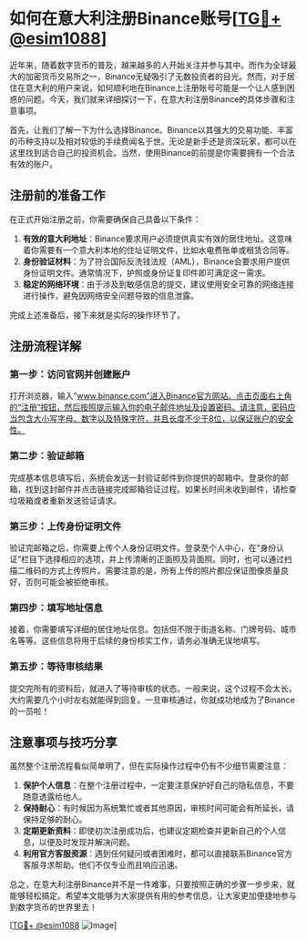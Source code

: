 # 如何在意大利注册Binance账号[[TG💪+ @esim1088](https://t.me/s/esim1088)]

近年来，随着数字货币的普及，越来越多的人开始关注并参与其中。而作为全球最大的加密货币交易所之一，Binance无疑吸引了无数投资者的目光。然而，对于居住在意大利的用户来说，如何顺利地在Binance上注册账号可能是一个让人感到困惑的问题。今天，我们就来详细探讨一下，在意大利注册Binance的具体步骤和注意事项。

首先，让我们了解一下为什么选择Binance。Binance以其强大的交易功能、丰富的币种支持以及相对较低的手续费闻名于世。无论是新手还是资深玩家，都可以在这里找到适合自己的投资机会。当然，使用Binance的前提是你需要拥有一个合法有效的账户。

## 注册前的准备工作

在正式开始注册之前，你需要确保自己具备以下条件：

1. **有效的意大利地址**：Binance要求用户必须提供真实有效的居住地址。这意味着你需要有一个意大利本地的住址证明文件，比如水电费账单或租赁合同等。
2. **身份验证材料**：为了符合国际反洗钱法规（AML），Binance会要求用户提供身份证明文件。通常情况下，护照或身份证复印件即可满足这一需求。
3. **稳定的网络环境**：由于涉及到敏感信息的提交，建议使用安全可靠的网络连接进行操作，避免因网络安全问题导致的信息泄露。

完成上述准备后，接下来就是实际的操作环节了。

## 注册流程详解

### 第一步：访问官网并创建账户

打开浏览器，输入“www.binance.com”进入Binance官方网站。点击页面右上角的“注册”按钮，然后按照提示输入你的电子邮件地址及设置密码。请注意，密码应当包含大小写字母、数字以及特殊字符，并且长度不少于8位，以保证账户的安全性。

### 第二步：验证邮箱

完成基本信息填写后，系统会发送一封验证邮件到你提供的邮箱中。登录你的邮箱，找到这封邮件并点击链接完成邮箱验证过程。如果长时间未收到邮件，请检查垃圾箱或者重新发送验证请求。

### 第三步：上传身份证明文件

验证完邮箱之后，你需要上传个人身份证明文件。登录至个人中心，在“身份认证”栏目下选择相应的选项，并上传清晰的正面照及背面照。同时，也可以通过扫描二维码的方式上传照片。需要注意的是，所有上传的照片都应保证图像质量良好，否则可能会被拒绝审核。

### 第四步：填写地址信息

接着，你需要填写详细的居住地址信息。包括但不限于街道名称、门牌号码、城市名等等。这些信息将用于后续的身份核实工作，请务必准确无误地填写。

### 第五步：等待审核结果

提交完所有的资料后，就进入了等待审核的状态。一般来说，这个过程不会太长，大约需要几个小时左右就能得到回复。一旦审核通过，你就成功地成为了Binance的一员啦！

## 注意事项与技巧分享

虽然整个注册流程看似简单明了，但在实际操作过程中仍有不少细节需要注意：

1. **保护个人信息**：在整个注册过程中，一定要注意保护好自己的隐私信息，不要随意透露给他人。
2. **保持耐心**：有时候因为系统繁忙或者其他原因，审核时间可能会有所延长，请保持足够的耐心。
3. **定期更新资料**：即使初次注册成功后，也建议定期检查并更新自己的个人信息，以便及时发现并解决问题。
4. **利用官方客服资源**：遇到任何疑问或者困难时，都可以直接联系Binance官方客服寻求帮助。他们不仅专业而且响应迅速。

总之，在意大利注册Binance并不是一件难事，只要按照正确的步骤一步步来，就能够轻松搞定。希望本文能够为大家提供有用的参考信息，让大家更加便捷地参与到数字货币的世界里去！

[[TG💪+ @esim1088](https://t.me/s/esim1088) ![Image](https://i.postimg.cc/4NQfJmqS/Snipaste-2025-05-13-00-14-12.png)]